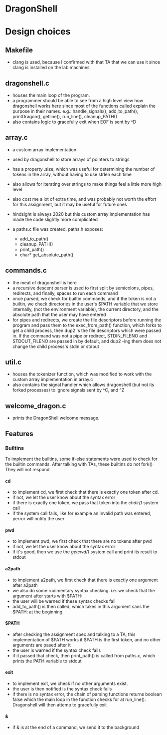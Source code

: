 # DragonShell

# Design choices

## Makefile
 - clang is used, because I confirmed with that TA that we can use it since clang
   is installed on the lab machines

## dragonshell.c
- houses the main loop of the program.
- a programmer should be able to see from a high level view how dragonshell works here  since most of the functions called explain the purpose in their names.
  e.g.: handle_signals(), add_to_path(), printDragon(), getline(), run_line(), cleanup_PATH()
- also contains logic to gracefully exit when EOF is sent by ^D

## array.c
- a custom array implementation
- used by dragonshell to store arrays of pointers to strings
- has a property .size, which was useful for determining the number of tokens in the
  array, without having to use strlen each time
- also allows for iterating over strings to make things feel a little more high level
- also cost me a lot of extra time, and was probably not worth the effort for this
  assignment, but it may be useful for future ones
- hindsight is always 2020 but this custom array implementation has made the
  code slightly more complicated

- a paths.c file was created. paths.h exposes:
	- add_to_path()
	- cleanup_PATH()
	- print_path()
	- char* get_absolute_path()

## commands.c
- the meat of dragonshell is here
- a recursive descent parser is used to first split by semicolons, pipes, redirects,
  and finally, spaces to run each command
- once parsed, we check for builtin commands, and if the token is not a builtin,
  we check directories in the user's $PATH variable that we store internally,
  (not the environment variable), the current directory, and the absolute path that
  the user may have entered
- for pipes and redirects, we create the file descriptors before running the program
  and pass them to the exec_from_path() function, which forks to get a child
  process, then dup2 's the file descriptors which were passed in. If the command
  was not a pipe or redirect, STDIN_FILENO and STDOUT_FILENO are passed in by
  default, and dup2 -ing them does not change the child process's stdin or stdout

## util.c
- houses the tokenizer function, which was modified to work with the custom
  array implementation in array.c
- also contains the signal handler which allows dragonshell (but not its forked 
  processes) to ignore signals sent by ^C, and ^Z

## welcome_dragon.c
- prints the DragonShell welcome message.


## Features

### Builtins
 
To implement the builtins, some if-else statements were used to check for the builtin
commands. After talking with TAs, these builtins do not fork()
They will not respond 

#### cd
- to implement cd, we first check that there is exactly one token after cd.
- if not, we let the user know about the syntax error
- if there is exactly one token, we pass that token into the *chdir()* system call
- if the system call fails, like for example an invalid path was entered, perror
  will notify the user

#### pwd
- to implement pwd, we first check that there are no tokens after pwd
- if not, we let the user know about the syntax error
- if it's good, then we use the *getcwd()* system call and print its result to stdout

#### a2path
- to implement a2path, we first check that there is exactly one argument after a2path
- we also do some rudimentary syntax checking. i.e. we check that the argument after
  starts with $PATH:
- the user will be warned if these syntax checks fail
- add_to_path() is then called, which takes in this argument sans the $PATH: at the
  beginning

#### $PATH
- after checking the assignment spec and talking to a TA, this implementation of $PATH
  works if $PATH is the first token, and no other arguments are pased after it
- the user is warned if the syntax check fails
- if it passed that check, then print_path() is called from paths.c, which prints the
  PATH variable to stdout

#### exit
- to implement exit, we check if no other arguments exist.  
- the user is then notified is the syntax check fails
- if there is no syntax error, the chain of parsing functions returns boolean false
  which the main loop in the function checks for at run_line().
  Dragonshell will then attemp to gracefully exit

#### &
- if & is at the end of a command, we send it to the background
